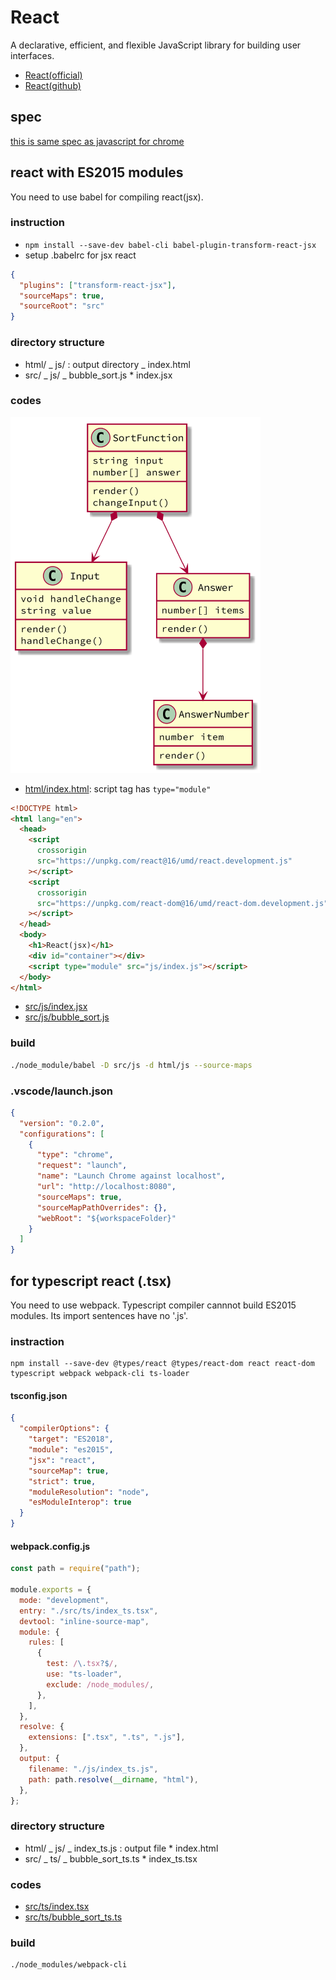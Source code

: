 # React

A declarative, efficient, and flexible JavaScript library for building user interfaces.

- [React(official)](https://reactjs.org/)
- [React(github)](https://github.com/facebook/react)

## spec

[this is same spec as javascript for chrome](../javascript_chrome/)

## react with ES2015 modules

You need to use babel for compiling react(jsx).

### instruction

- `npm install --save-dev babel-cli babel-plugin-transform-react-jsx`
- setup .babelrc for jsx react

```json
{
  "plugins": ["transform-react-jsx"],
  "sourceMaps": true,
  "sourceRoot": "src"
}
```

### directory structure

- html/
  _ js/ : output directory
  _ index.html
- src/
  _ js/
  _ bubble_sort.js \* index.jsx

### codes

<img src="class.png" width="400">

- [html/index.html](https://github.com/74th/vscode-debug-specs/blob/master/javascript_react/html/index.html): script tag has `type="module"`

```html
<!DOCTYPE html>
<html lang="en">
  <head>
    <script
      crossorigin
      src="https://unpkg.com/react@16/umd/react.development.js"
    ></script>
    <script
      crossorigin
      src="https://unpkg.com/react-dom@16/umd/react-dom.development.js"
    ></script>
  </head>
  <body>
    <h1>React(jsx)</h1>
    <div id="container"></div>
    <script type="module" src="js/index.js"></script>
  </body>
</html>
```

- [src/js/index.jsx](https://github.com/74th/vscode-debug-specs/blob/master/javascript_react/src/js/index.jsx)
- [src/js/bubble_sort.js](https://github.com/74th/vscode-debug-specs/blob/master/javascript_react/src/js/bubble_sort.js)

### build

```sh
./node_module/babel -D src/js -d html/js --source-maps
```

### .vscode/launch.json

```json
{
  "version": "0.2.0",
  "configurations": [
    {
      "type": "chrome",
      "request": "launch",
      "name": "Launch Chrome against localhost",
      "url": "http://localhost:8080",
      "sourceMaps": true,
      "sourceMapPathOverrides": {},
      "webRoot": "${workspaceFolder}"
    }
  ]
}
```

## for typescript react (.tsx)

You need to use webpack.
Typescript compiler cannnot build ES2015 modules. Its import sentences have no '.js'.

### instraction

```
npm install --save-dev @types/react @types/react-dom react react-dom typescript webpack webpack-cli ts-loader
```

#### tsconfig.json

```json
{
  "compilerOptions": {
    "target": "ES2018",
    "module": "es2015",
    "jsx": "react",
    "sourceMap": true,
    "strict": true,
    "moduleResolution": "node",
    "esModuleInterop": true
  }
}
```

#### webpack.config.js

```javascript
const path = require("path");

module.exports = {
  mode: "development",
  entry: "./src/ts/index_ts.tsx",
  devtool: "inline-source-map",
  module: {
    rules: [
      {
        test: /\.tsx?$/,
        use: "ts-loader",
        exclude: /node_modules/,
      },
    ],
  },
  resolve: {
    extensions: [".tsx", ".ts", ".js"],
  },
  output: {
    filename: "./js/index_ts.js",
    path: path.resolve(__dirname, "html"),
  },
};
```

### directory structure

- html/
  _ js/
  _ index_ts.js : output file \* index.html
- src/
  _ ts/
  _ bubble_sort_ts.ts \* index_ts.tsx

### codes

- [src/ts/index.tsx](https://github.com/74th/vscode-debug-specs/blob/master/javascript_react/src/ts/index_ts.tsx)
- [src/ts/bubble_sort_ts.ts](https://github.com/74th/vscode-debug-specs/blob/master/javascript_react/src/ts/bubble_sort_ts.ts)

### build

```sh
./node_modules/webpack-cli
```
